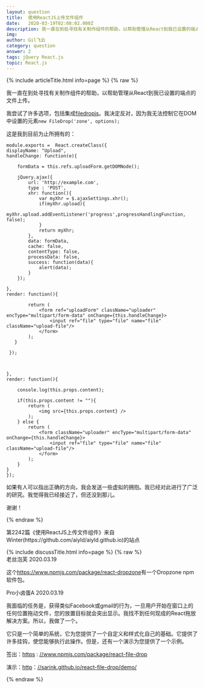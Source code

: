 ```yaml
---
layout: question
title:  使用ReactJS上传文件组件
date:   2020-03-19T02:08:02.000Z
description: 我一直在到处寻找有关制作组件的帮助，以帮助管理从React到我已设置的端点的文件上传。我尝试了许多选项，包括集成filedropjs。我决定反对，因为...
img: 
author: Gil飞云
category: question
answer: 2
tags: jQuery React.js
topic: React.js
---
```

<div class="article-root">
  <div class="article">
    {% include articleTitle.html info=page %}
    {% raw %}
    <div class="article-content"><p><font style="vertical-align: inherit;"><font style="vertical-align: inherit;">我一直在到处寻找有关制作组件的帮助，以帮助管理从React到我已设置的端点的文件上传。</font></font></p>

<p><font style="vertical-align: inherit;"><font style="vertical-align: inherit;">我尝试了许多选项，包括集成</font></font><a href="http://filedropjs.org" rel="nofollow noreferrer"><font style="vertical-align: inherit;"><font style="vertical-align: inherit;">filedropjs</font></font></a><font style="vertical-align: inherit;"><font style="vertical-align: inherit;">。</font><font style="vertical-align: inherit;">我决定反对，因为我无法控制它在DOM中设置的元素</font></font><code>new FileDrop('zone', options);</code></p>

<p><font style="vertical-align: inherit;"><font style="vertical-align: inherit;">这是我到目前为止所拥有的：</font></font></p>

<pre><code>module.exports =  React.createClass({<font></font>
displayName: "Upload",<font></font>
handleChange: function(e){<font></font>
<font></font>
    formData = this.refs.uploadForm.getDOMNode();<font></font>
<font></font>
    jQuery.ajax({<font></font>
        url: 'http://example.com',<font></font>
        type : 'POST',<font></font>
        xhr: function(){<font></font>
            var myXhr = $.ajaxSettings.xhr();<font></font>
            if(myXhr.upload){<font></font>
                myXhr.upload.addEventListener('progress',progressHandlingFunction, false);<font></font>
            }<font></font>
            return myXhr;<font></font>
        },<font></font>
        data: formData,<font></font>
        cache: false,<font></font>
        contentType: false,<font></font>
        processData: false,<font></font>
        success: function(data){<font></font>
            alert(data);<font></font>
        }<font></font>
    });<font></font>
<font></font>
},<font></font>
render: function(){<font></font>
<font></font>
        return (<font></font>
            &lt;form ref="uploadForm" className="uploader" encType="multipart/form-data" onChange={this.handleChange}&gt;<font></font>
                &lt;input ref="file" type="file" name="file" className="upload-file"/&gt;<font></font>
            &lt;/form&gt;<font></font>
        );<font></font>
   }<font></font>
<font></font>
 });<font></font>
<font></font>
<font></font>
<font></font>
},<font></font>
render: function(){<font></font>
<font></font>
    console.log(this.props.content);<font></font>
<font></font>
    if(this.props.content != ""){<font></font>
        return (<font></font>
            &lt;img src={this.props.content} /&gt;<font></font>
        );<font></font>
    } else {<font></font>
        return (<font></font>
            &lt;form className="uploader" encType="multipart/form-data" onChange={this.handleChange}&gt;<font></font>
                &lt;input ref="file" type="file" name="file" className="upload-file"/&gt;<font></font>
            &lt;/form&gt;<font></font>
        );<font></font>
    }<font></font>
}<font></font>
});<font></font>
</code></pre>

<p><font style="vertical-align: inherit;"><font style="vertical-align: inherit;">如果有人可以指出正确的方向，我会发送一些虚拟的拥抱。</font><font style="vertical-align: inherit;">我已经对此进行了广泛的研究。</font><font style="vertical-align: inherit;">我觉得我已经接近了，但还没到那儿。</font></font></p>

<p><font style="vertical-align: inherit;"><font style="vertical-align: inherit;">谢谢！</font></font></p></div>
    {% endraw %}
  </div>
  <p class="winter_mark">第2242篇《使用ReactJS上传文件组件》来自Winter(https://github.com/aiyld/aiyld.github.io)的站点</p>
  <div class="discuss-wrapper">
    {% include discussTitle.html info=page %}
    {% raw %}
    <div class="discuss-item">
        <div class="discuss-parent">
          <div class="discuss-meta">
            <span class="discuss-user">老丝泡芙</span>
            <span class="discuss-time">2020.03.19</span>
          </div>
          <div class="discuss-comment"><p><font style="vertical-align: inherit;"><font style="vertical-align: inherit;">这个</font><a href="https://www.npmjs.com/package/react-dropzone" rel="nofollow"><font style="vertical-align: inherit;">https://www.npmjs.com/package/react-dropzone</font></a><font style="vertical-align: inherit;">有一个Dropzone npm软件包。</font></font><a href="https://www.npmjs.com/package/react-dropzone" rel="nofollow"><font style="vertical-align: inherit;"></font></a></p></div>
        </div></div><div class="discuss-item">
        <div class="discuss-parent">
          <div class="discuss-meta">
            <span class="discuss-user">Pro小卤蛋A</span>
            <span class="discuss-time">2020.03.19</span>
          </div>
          <div class="discuss-comment"><p><font style="vertical-align: inherit;"><font style="vertical-align: inherit;">我面临的任务是，获得类似Facebook或gmail的行为，一旦用户开始在窗口上的任何位置拖动文件，您的放置目标就会突出显示。</font><font style="vertical-align: inherit;">我找不到任何现成的React拖放解决方案。</font><font style="vertical-align: inherit;">所以，我做了一个。</font></font></p>

<p><font style="vertical-align: inherit;"><font style="vertical-align: inherit;">它只是一个简单的系统，它为您提供了一个自定义和样式化自己的基础。</font><font style="vertical-align: inherit;">它提供了许多挂钩，使您能够执行此操作。</font><font style="vertical-align: inherit;">但是，还有一个演示为您提供了一个示例。</font></font></p>

<p><font style="vertical-align: inherit;"><font style="vertical-align: inherit;">签出：</font><a href="https://www.npmjs.com/package/react-file-drop" rel="nofollow"><font style="vertical-align: inherit;">https</font></a><font style="vertical-align: inherit;"> : </font></font><a href="https://www.npmjs.com/package/react-file-drop" rel="nofollow"><font style="vertical-align: inherit;"><font style="vertical-align: inherit;">//www.npmjs.com/package/react-file-drop</font></font></a></p>

<p><font style="vertical-align: inherit;"><font style="vertical-align: inherit;">演示：</font><a href="http://sarink.github.io/react-file-drop/demo/" rel="nofollow"><font style="vertical-align: inherit;">http</font></a><font style="vertical-align: inherit;">：</font></font><a href="http://sarink.github.io/react-file-drop/demo/" rel="nofollow"><font style="vertical-align: inherit;"><font style="vertical-align: inherit;">//sarink.github.io/react-file-drop/demo/</font></font></a></p></div>
        </div></div>
    {% endraw %}
  </div>
<div>
